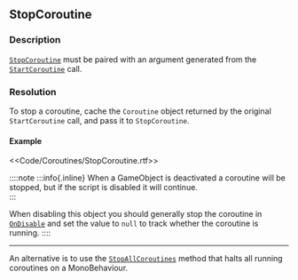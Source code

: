 ## StopCoroutine
### Description
[`StopCoroutine`](https://docs.unity3d.com/ScriptReference/MonoBehaviour.StopCoroutine.html) must be paired with an argument generated from the [`StartCoroutine`](https://docs.unity3d.com/ScriptReference/MonoBehaviour.StartCoroutine.html) call.  

### Resolution
To stop a coroutine, cache the `Coroutine` object returned by the original `StartCoroutine` call, and pass it to `StopCoroutine`.  

#### Example
<<Code/Coroutines/StopCoroutine.rtf>>

::::note
:::info{.inline}
When a GameObject is deactivated a coroutine will be stopped, but if the script is disabled it will continue.  
:::

When disabling this object you should generally stop the coroutine in [`OnDisable`](https://docs.unity3d.com/ScriptReference/MonoBehaviour.OnDisable.html) and set the value to `null` to track whether the coroutine is running. 
::::  

---  

An alternative is to use the [`StopAllCoroutines`](https://docs.unity3d.com/ScriptReference/MonoBehaviour.StopAllCoroutines.html) method that halts all running coroutines on a MonoBehaviour.